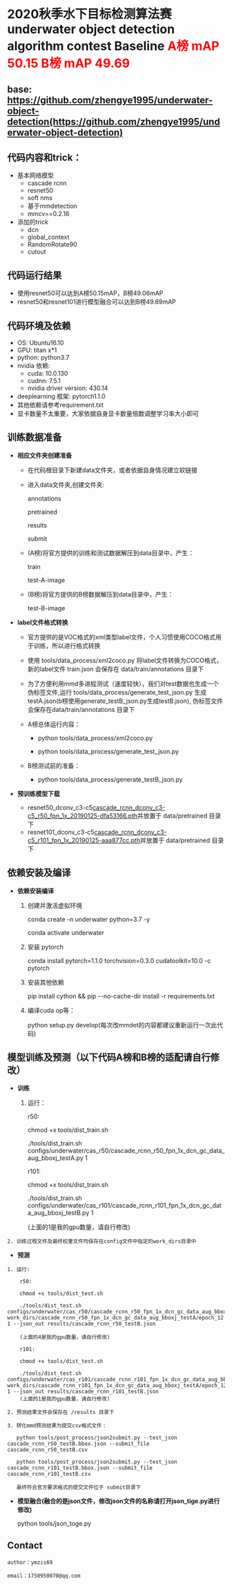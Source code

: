# 2020秋季水下目标检测算法赛  underwater object detection algorithm contest Baseline <font color=red>**A榜 mAP 50.15 B榜 mAP 49.69**</font><br /> 

## base: https://github.com/zhengye1995/underwater-object-detection(https://github.com/zhengye1995/underwater-object-detection)

## 代码内容和trick：

+ 基本网络模型
  + cascade rcnn
  + resnet50
  + soft nms
  + 基于mmdetection
  + mmcv==0.2.16
+ 添加的trick
  + dcn
  + global_context
  + RandomRotate90
  + cutout

## 代码运行结果

   + 使用resnet50可以达到A榜50.15mAP，B榜49.06mAP
   + resnet50和resnet101进行模型融合可以达到B榜49.69mAP

## 代码环境及依赖

+ OS: Ubuntu16.10
+ GPU: titan x*1
+ python: python3.7
+ nvidia 依赖:
   - cuda: 10.0.130
   - cudnn: 7.5.1
   - nvidia driver version: 430.14
+ deeplearning 框架: pytorch1.1.0
+ 其他依赖请参考requirement.txt
+ 显卡数量不太重要，大家依据自身显卡数量倍数调整学习率大小即可

## 训练数据准备

- **相应文件夹创建准备**

  - 在代码根目录下新建data文件夹，或者依据自身情况建立软链接
  - 进入data文件夹,创建文件夹:
  
     annotations

     pretrained

     results

     submit

  - (A榜)将官方提供的训练和测试数据解压到data目录中，产生：
    
    train

    test-A-image

  - (B榜)将官方提供的B榜数据解压到data目录中，产生：

    test-B-image
    
- **label文件格式转换**

  - 官方提供的是VOC格式的xml类型label文件，个人习惯使用COCO格式用于训练，所以进行格式转换
  
  - 使用 tools/data_process/xml2coco.py 将label文件转换为COCO格式，新的label文件 train.json 会保存在 data/train/annotations 目录下

  - 为了方便利用mmd多进程测试（速度较快），我们对test数据也生成一个伪标签文件,运行 tools/data_process/generate_test_json.py 生成 testA.json(b榜使用generate_testB_json.py生成testB.json), 伪标签文件会保存在data/train/annotations 目录下

  - A榜总体运行内容：

    - python tools/data_process/xml2coco.py

    - python tools/data_process/generate_test_json.py

  - B榜测试前的准备：

    - python tools/data_process/generate_testB_json.py

- **预训练模型下载**

  - resnet50_dconv_c3-c5[cascade_rcnn_dconv_c3-c5_r50_fpn_1x_20190125-dfa53166.pth](https://s3.ap-northeast-2.amazonaws.com/open-mmlab/mmdetection/models/dcn/cascade_rcnn_dconv_c3-c5_r50_fpn_1x_20190125-dfa53166.pth)并放置于 data/pretrained 目录下
  - resnet101_dconv_c3-c5[cascade_rcnn_dconv_c3-c5_r101_fpn_1x_20190125-aaa877cc.pth](https://s3.ap-northeast-2.amazonaws.com/open-mmlab/mmdetection/models/dcn/cascade_rcnn_dconv_c3-c5_r101_fpn_1x_20190125-aaa877cc.pth)并放置于 data/pretrained 目录下

## 依赖安装及编译


- **依赖安装编译**

   1. 创建并激活虚拟环境

        conda create -n underwater python=3.7 -y

        conda activate underwater

   2. 安装 pytorch

        conda install pytorch=1.1.0 torchvision=0.3.0 cudatoolkit=10.0 -c pytorch
        
   3. 安装其他依赖

        pip install cython && pip --no-cache-dir install -r requirements.txt
   
   4. 编译cuda op等：

        python setup.py develop(每次改mmdet的内容都建议重新运行一次此代码)
   

## 模型训练及预测（以下代码A榜和B榜的适配请自行修改）
    
   - **训练**

     1. 运行：
        
        r50:
        
        chmod +x tools/dist_train.sh	

        ./tools/dist_train.sh configs/underwater/cas_r50/cascade_rcnn_r50_fpn_1x_dcn_gc_data_aug_bboxj_testA.py 1
        
        r101:

        chmod +x tools/dist_train.sh	

        ./tools/dist_train.sh configs/underwater/cas_r101/cascade_rcnn_r101_fpn_1x_dcn_gc_data_aug_bboxj_testB.py 1
        
        (上面的1是我的gpu数量，请自行修改)

   	2. 训练过程文件及最终权重文件均保存在config文件中指定的work_dirs目录中

   - **预测**

    1. 运行:
    
        r50:

        chmod +x tools/dist_test.sh

        ./tools/dist_test.sh configs/underwater/cas_r50/cascade_rcnn_r50_fpn_1x_dcn_gc_data_aug_bboxj_testA.py work_dirs/cascade_rcnn_r50_fpn_1x_dcn_gc_data_aug_bboxj_testA/epoch_12.pth 1 --json_out results/cascade_rcnn_r50_testB.json

        (上面的4是我的gpu数量，请自行修改)
        
        r101:

        chmod +x tools/dist_test.sh

        ./tools/dist_test.sh configs/underwater/cas_r101/cascade_rcnn_r101_fpn_1x_dcn_gc_data_aug_bboxj_testB.py work_dirs/cascade_rcnn_r101_fpn_1x_dcn_gc_data_aug_bboxj_testA/epoch_12.pth 1 --json_out results/cascade_rcnn_r101_testB.json
        (上面的1是我的gpu数量，请自行修改)

    2. 预测结果文件会保存在 /results 目录下

    3. 转化mmd预测结果为提交csv格式文件：
       
       python tools/post_process/json2submit.py --test_json cascade_rcnn_r50_testB.bbox.json --submit_file cascade_rcnn_r50_testB.csv
       
       python tools/post_process/json2submit.py --test_json cascade_rcnn_r101_testB.bbox.json --submit_file cascade_rcnn_r101_testB.csv
       
       最终符合官方要求格式的提交文件位于 submit目录下

   - **模型融合(融合的是json文件，修改json文件的名称请打开json_tige.py进行修改)**

        python tools/json_toge.py 
    

## Contact

    author：ymzis69

    email：1750950070@qq.com
